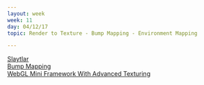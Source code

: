 ```yaml
---
layout: week
week: 11
day: 04/12/17
topic: Render to Texture - Bump Mapping - Environment Mapping

---
```

[Slaytlar](../files/bca611-cg/lecture11/chapter9.ppt)   
[Bump Mapping](http://apoorvaj.io/exploring-bump-mapping-with-webgl.html#toc2)  
[WebGL Mini Framework With Advanced Texturing](../files/bca611-cg/lecture11/WebGLMiniFrameworkAdvancedTexturing.zip)    